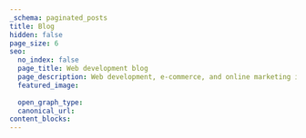 ```yaml
---
_schema: paginated_posts
title: Blog
hidden: false
page_size: 6
seo:
  no_index: false
  page_title: Web development blog
  page_description: Web development, e-commerce, and online marketing insights by Ed Meehan.
  featured_image:
  
  open_graph_type:
  canonical_url:
content_blocks:
---
```

